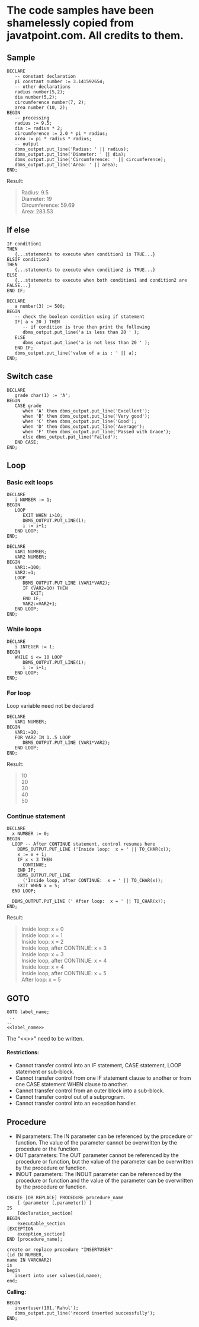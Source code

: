 # The code samples have been shamelessly copied from javatpoint.com. All credits to them.

## Sample
```
DECLARE  
   -- constant declaration  
   pi constant number := 3.141592654;  
   -- other declarations  
   radius number(5,2);   
   dia number(5,2);   
   circumference number(7, 2);  
   area number (10, 2);  
BEGIN   
   -- processing  
   radius := 9.5;   
   dia := radius * 2;   
   circumference := 2.0 * pi * radius;  
   area := pi * radius * radius;  
   -- output  
   dbms_output.put_line('Radius: ' || radius);  
   dbms_output.put_line('Diameter: ' || dia);  
   dbms_output.put_line('Circumference: ' || circumference);  
   dbms_output.put_line('Area: ' || area);  
END;
```
Result: 
> Radius: 9.5  
> Diameter: 19  
> Circumference: 59.69  
> Area: 283.53

## If else
```
IF condition1   
THEN  
   {...statements to execute when condition1 is TRUE...}  
ELSIF condition2   
THEN  
   {...statements to execute when condition2 is TRUE...}  
ELSE  
   {...statements to execute when both condition1 and condition2 are FALSE...}  
END IF;
```
```
DECLARE  
   a number(3) := 500;  
BEGIN  
   -- check the boolean condition using if statement   
   IF( a < 20 ) THEN  
      -- if condition is true then print the following    
      dbms_output.put_line('a is less than 20 ' );  
   ELSE  
      dbms_output.put_line('a is not less than 20 ' );  
   END IF;  
   dbms_output.put_line('value of a is : ' || a);  
END;
```

## Switch case
```
DECLARE  
   grade char(1) := 'A';  
BEGIN  
   CASE grade  
      when 'A' then dbms_output.put_line('Excellent');  
      when 'B' then dbms_output.put_line('Very good');  
      when 'C' then dbms_output.put_line('Good');  
      when 'D' then dbms_output.put_line('Average');  
      when 'F' then dbms_output.put_line('Passed with Grace');  
      else dbms_output.put_line('Failed');  
   END CASE;  
END;
```

## Loop
### Basic exit loops
```
DECLARE  
   i NUMBER := 1;  
BEGIN  
   LOOP  
      EXIT WHEN i>10;  
      DBMS_OUTPUT.PUT_LINE(i);  
      i := i+1;  
   END LOOP;  
END;
```
```
DECLARE   
   VAR1 NUMBER;  
   VAR2 NUMBER;  
BEGIN   
   VAR1:=100;  
   VAR2:=1;  
   LOOP  
      DBMS_OUTPUT.PUT_LINE (VAR1*VAR2);  
      IF (VAR2=10) THEN  
         EXIT;  
      END IF;  
      VAR2:=VAR2+1;  
   END LOOP;  
END;
```
### While loops
```
DECLARE  
   i INTEGER := 1;  
BEGIN  
   WHILE i <= 10 LOOP  
      DBMS_OUTPUT.PUT_LINE(i);  
      i := i+1;  
   END LOOP;  
END;
```
### For loop
Loop variable need not be declared
```
DECLARE   
   VAR1 NUMBER;  
BEGIN   
   VAR1:=10;  
   FOR VAR2 IN 1..5 LOOP  
      DBMS_OUTPUT.PUT_LINE (VAR1*VAR2);  
   END LOOP;  
END;
```
Result:
> 10  
> 20  
> 30  
> 40  
> 50  
### Continue statement
```
DECLARE  
  x NUMBER := 0;  
BEGIN  
  LOOP -- After CONTINUE statement, control resumes here  
    DBMS_OUTPUT.PUT_LINE ('Inside loop:  x = ' || TO_CHAR(x));  
    x := x + 1;  
    IF x < 3 THEN  
      CONTINUE;  
    END IF;  
    DBMS_OUTPUT.PUT_LINE  
      ('Inside loop, after CONTINUE:  x = ' || TO_CHAR(x));  
    EXIT WHEN x = 5;  
  END LOOP;  
   
  DBMS_OUTPUT.PUT_LINE (' After loop:  x = ' || TO_CHAR(x));  
END;
```
Result:
> Inside loop:  x = 0  
> Inside loop:  x = 1  
> Inside loop:  x = 2  
> Inside loop, after CONTINUE:  x = 3  
> Inside loop:  x = 3  
> Inside loop, after CONTINUE:  x = 4  
> Inside loop:  x = 4  
> Inside loop, after CONTINUE:  x = 5  
> After loop:  x = 5  

## GOTO
```
GOTO label_name;  
 ..  
..  
<<label_name>>
```
The "<<>>" need to be written.  
#### Restrictions:
- Cannot transfer control into an IF statement, CASE statement, LOOP statement or sub-block.
- Cannot transfer control from one IF statement clause to another or from one CASE statement WHEN clause to another.
- Cannot transfer control from an outer block into a sub-block.
- Cannot transfer control out of a subprogram.
- Cannot transfer control into an exception handler.

## Procedure

- IN parameters: The IN parameter can be referenced by the procedure or function. The value of the parameter cannot be overwritten by the procedure or the function.
- OUT parameters: The OUT parameter cannot be referenced by the procedure or function, but the value of the parameter can be overwritten by the procedure or function.
- INOUT parameters: The INOUT parameter can be referenced by the procedure or function and the value of the parameter can be overwritten by the procedure or function.

```
CREATE [OR REPLACE] PROCEDURE procedure_name  
    [ (parameter [,parameter]) ]  
IS  
    [declaration_section]  
BEGIN  
    executable_section  
[EXCEPTION  
    exception_section]  
END [procedure_name]; 
```
```
create or replace procedure "INSERTUSER"    
(id IN NUMBER,    
name IN VARCHAR2)    
is    
begin    
   insert into user values(id,name);    
end;
```
<b>Calling:</b>
```
BEGIN    
   insertuser(101,'Rahul');  
   dbms_output.put_line('record inserted successfully');    
END;
```
